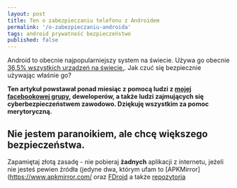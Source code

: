 ```yaml
---
layout: post
title: Ten o zabezpieczaniu telefonu z Androidem
permalink: '/o-zabezpieczaniu-androida'
tags: android prywatność bezpieczeństwo
published: false
---
```


Android to obecnie najpopularniejszy system na świecie. Używa go obecnie [36,5% wszystkich urządzeń na świecie.](http://gs.statcounter.com/os-market-share#monthly-201902-201903). Jak czuć się bezpiecznie używając właśnie go?

**Ten artykuł powstawał ponad miesiąc z pomocą ludzi z [mojej facebookowej grupy](https://facebook.com/cybersecawka), deweloperów, a także ludzi zajmujących się cyberbezpieczeństwem zawodowo. Dziękuję wszystkim za pomoc merytoryczną.**

<h2>Nie jestem paranoikiem, ale chcę większego bezpieczeństwa.</h2>

Zapamiętaj złotą zasadę - nie pobieraj **żadnych** aplikacji z internetu, jeżeli nie jesteś pewien źródła (jedyne dwa, którym ufam to [APKMirror](https://www.apkmirror.com/ oraz [FDroid]() a także [repozytoria]()